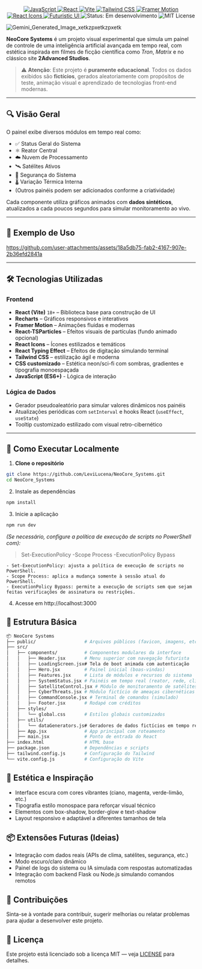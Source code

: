 <p align="center">

  <!-- Linguagem -->
  <a href="https://developer.mozilla.org/en-US/docs/Web/JavaScript">
    <img src="https://img.shields.io/badge/-JavaScript-F7DF1E?style=flat-square&logo=javascript&logoColor=black" alt="JavaScript" />
  </a>

  <!-- Framework -->
  <a href="https://reactjs.org/">
    <img src="https://img.shields.io/badge/-React-61DAFB?style=flat-square&logo=react&logoColor=black" alt="React" />
  </a>

  <!-- Build Tool -->
  <a href="https://vitejs.dev/">
    <img src="https://img.shields.io/badge/-Vite-646CFF?style=flat-square&logo=vite&logoColor=white" alt="Vite" />
  </a>

  <!-- Estilização -->
  <a href="https://tailwindcss.com/">
    <img src="https://img.shields.io/badge/-Tailwind%20CSS-06B6D4?style=flat-square&logo=tailwindcss&logoColor=white" alt="Tailwind CSS" />
  </a>
  <a href="https://www.framer.com/motion/">
    <img src="https://img.shields.io/badge/-Framer%20Motion-EF4784?style=flat-square&logo=framer&logoColor=white" alt="Framer Motion" />
  </a>

  <!-- Ícones -->
  <a href="https://react-icons.github.io/react-icons/">
    <img src="https://img.shields.io/badge/-React%20Icons-61DAFB?style=flat-square&logo=react&logoColor=white" alt="React Icons" />
  </a>

  <!-- Estilo e UX -->
  <a href="#">
    <img src="https://img.shields.io/badge/-UI%2FUX%20Futurista-00FFFF?style=flat-square&logo=eye&logoColor=white" alt="Futuristic UI" />
  </a>

  <!-- Licença e Status -->
  <img src="https://img.shields.io/badge/status-em%20desenvolvimento-yellow?style=flat-square" alt="Status: Em desenvolvimento" />
  <img src="https://img.shields.io/badge/license-MIT-blue?style=flat-square" alt="MIT License" />

</p>

![Gemini_Generated_Image_xetkzpxetkzpxetk](https://github.com/user-attachments/assets/a93cf9dc-abe9-4a7d-9200-3735fcbe6b63)

**NeoCore Systems** é um projeto visual experimental que simula um painel de controle de uma inteligência artificial avançada em tempo real, com estética inspirada em filmes de ficção científica como *Tron*, *Matrix* e no clássico site **2Advanced Studios**.

> ⚠️ **Atenção**: Este projeto é **puramente educacional**. Todos os dados exibidos são **fictícios**, gerados aleatoriamente com propósitos de teste, animação visual e aprendizado de tecnologias front-end modernas.

---

## 🔍 Visão Geral

O painel exibe diversos módulos em tempo real como:
- ✅ Status Geral do Sistema
- ⚛️ Reator Central
- ☁️ Nuvem de Processamento
- 🛰️ Satélites Ativos
- 🔐 Segurança do Sistema
- 🌡️ Variação Térmica Interna
- (Outros painéis podem ser adicionados conforme a criatividade)

Cada componente utiliza gráficos animados com **dados sintéticos**, atualizados a cada poucos segundos para simular monitoramento ao vivo.

---

## 🧪 Exemplo de Uso
https://github.com/user-attachments/assets/18a5db75-fab2-4167-907e-2b36efd2841a

---

## 🛠️ Tecnologias Utilizadas

### Frontend

- **React (Vite)** `18+` – Biblioteca base para construção de UI
- **Recharts** – Gráficos responsivos e interativos
- **Framer Motion** – Animações fluidas e modernas
- **React-TSParticles** – Efeitos visuais de partículas (fundo animado opcional)
- **React Icons** – Ícones estilizados e temáticos
- **React Typing Effect** – Efeitos de digitação simulando terminal
- **Tailwind CSS** – estilização ágil e moderna
- **CSS customizado** – Estética neon/sci-fi com sombras, gradientes e tipografia monoespaçada
- **JavaScript (ES6+)** - Lógica de interação

### Lógica de Dados

- Gerador pseudoaleatório para simular valores dinâmicos nos painéis
- Atualizações periódicas com `setInterval` e hooks React (`useEffect`, `useState`)
- Tooltip customizado estilizado com visual retro-cibernético

---

## 🚀 Como Executar Localmente

1. **Clone o repositório**
```bash
git clone https://github.com/LeviLucena/NeoCore_Systems.git
cd NeoCore_Systems
```

2. Instale as dependências
```bash
npm install
```

3. Inicie a aplicação
```bash
npm run dev
```
_(Se necessário, configure a política de execução de scripts no PowerShell com):_
> Set-ExecutionPolicy -Scope Process -ExecutionPolicy Bypass
```Terminal  
- Set-ExecutionPolicy: ajusta a política de execução de scripts no PowerShell.  
- Scope Process: aplica a mudança somente à sessão atual do PowerShell.  
- ExecutionPolicy Bypass: permite a execução de scripts sem que sejam feitas verificações de assinatura ou restrições.
```

4. Acesse em http://localhost:3000

## 📁 Estrutura Básica
```bash
📦 NeoCore Systems
├── public/                  # Arquivos públicos (favicon, imagens, etc.)
├── src/
│   ├── components/          # Componentes modulares da interface
│   │   ├── Header.jsx       # Menu superior com navegação futurista
│   │   ├── LoadingScreen.jsx# Tela de boot animada com autenticação
│   │   ├── Hero.jsx         # Painel inicial (boas-vindas)
│   │   ├── Features.jsx     # Lista de módulos e recursos do sistema
│   │   ├── SystemStatus.jsx # Painéis em tempo real (reator, rede, clima etc.)
│   │   ├── SatelliteControl.jsx # Módulo de monitoramento de satélites
│   │   ├── CyberThreats.jsx # Módulo fictício de ameaças cibernéticas
│   │   ├── CommandConsole.jsx # Terminal de comandos (simulado)
│   │   ├── Footer.jsx       # Rodapé com créditos
│   ├── styles/
│   │   └── global.css       # Estilos globais customizados
│   ├── utils/
│   │   └── dataGenerators.js# Geradores de dados fictícios em tempo real
│   ├── App.jsx              # App principal com roteamento
│   ├── main.jsx             # Ponto de entrada do React
├── index.html               # HTML base
├── package.json             # Dependências e scripts
├── tailwind.config.js       # Configuração do Tailwind
└── vite.config.js           # Configuração do Vite
```

## 🎨 Estética e Inspiração
- Interface escura com cores vibrantes (ciano, magenta, verde-limão, etc.)
- Tipografia estilo monospace para reforçar visual técnico
- Elementos com box-shadow, border-glow e text-shadow
- Layout responsivo e adaptável a diferentes tamanhos de tela

## 📦 Extensões Futuras (Ideias)
- Integração com dados reais (APIs de clima, satélites, segurança, etc.)
- Modo escuro/claro dinâmico
- Painel de logs do sistema ou IA simulada com respostas automatizadas
- Integração com backend Flask ou Node.js simulando comandos remotos

## 🤝 Contribuições
Sinta-se à vontade para contribuir, sugerir melhorias ou relatar problemas para ajudar a desenvolver este projeto.

## 📄 Licença
Este projeto está licenciado sob a licença MIT — veja [LICENSE](https://github.com/github/gitignore/blob/main/LICENSE) para detalhes.
